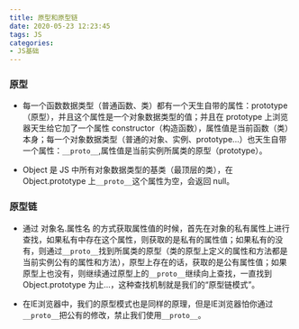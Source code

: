 ```yaml
---
title: 原型和原型链
date: 2020-05-23 12:23:45
tags: JS
categories:
- JS基础
---
```

### 原型
- 每一个函数数据类型（普通函数、类）都有一个天生自带的属性：prototype（原型），并且这个属性是一个对象数据类型的值；并且在 prototype 上浏览器天生给它加了一个属性 constructor（构造函数），属性值是当前函数（类）本身；每一个对象数据类型（普通的对象、实例、prototype...）也天生自带一个属性：```__proto__```,属性值是当前实例所属类的原型（prototype）。

- Object 是 JS 中所有对象数据类型的基类（最顶层的类），在 Object.prototype 上```__proto__```这个属性为空，会返回 null。

### 原型链
- 通过 对象名.属性名 的方式获取属性值的时候，首先在对象的私有属性上进行查找，如果私有中存在这个属性，则获取的是私有的属性值；如果私有的没有，则通过```__proto__```找到所属类的原型（类的原型上定义的属性和方法都是当前实例公有的属性和方法），原型上存在的话，获取的是公有属性值；如果原型上也没有，则继续通过原型上的```__proto__```继续向上查找，一直找到 Object.prototype 为止...，这种查找机制就是我们的“原型链模式”。

- 在IE浏览器中，我们的原型模式也是同样的原理，但是IE浏览器怕你通过```__proto__```把公有的修改，禁止我们使用```__proto__```。